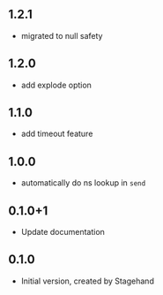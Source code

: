 ## 1.2.1

- migrated to null safety

## 1.2.0

- add explode option

## 1.1.0

- add timeout feature

## 1.0.0

- automatically do ns lookup in `send`


## 0.1.0+1

- Update documentation

## 0.1.0

- Initial version, created by Stagehand
